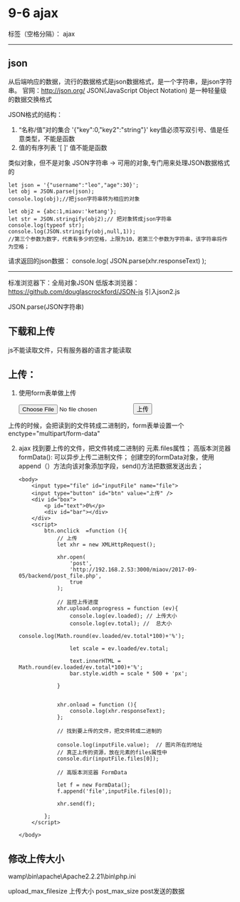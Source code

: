 ﻿# 9-6 ajax

标签（空格分隔）： ajax

---

json
----

从后端响应的数据，流行的数据格式是json数据格式，是一个字符串，是json字符串。
官网：http://json.org/
JSON(JavaScript Object Notation) 是一种轻量级的数据交换格式

JSON格式的结构：

1. “名称/值”对的集合  '{"key":0,"key2":"string"}'
	key值必须写双引号、值是任意类型，不能是函数
2. 值的有序列表    '[ ]'
	值不能是函数

类似对象，但不是对象
JSON字符串 -> 可用的对象,专门用来处理JSON数据格式的

    let json = '{"username":"leo","age":30}';
	let obj = JSON.parse(json);
	console.log(obj);//把json字符串转为相应的对象

	let obj2 = {abc:1,miaov:'ketang'};
	let str = JSON.stringify(obj2);// 把对象转成json字符串
	console.log(typeof str);
    console.log(JSON.stringify(obj,null,1));
    //第三个参数为数字，代表有多少的空格，上限为10，若第三个参数为字符串，该字符串将作为空格；
 
    
请求返回的json数据：
console.log( JSON.parse(xhr.responseText) );
    
---------------------------
标准浏览器下：全局对象JSON 
低版本浏览器：https://github.com/douglascrockford/JSON-js  引入json2.js

JSON.parse(JSON字符串)

下载和上传
---------------------
js不能读取文件，只有服务器的语言才能读取


上传：
---

 1. 使用form表单做上传

    <form 
		action="http://localhost:8088/backend/post_file.php"
		method="post"
		enctype="multipart/form-data"
	>
		<input type="file" name="file">
		<input type="submit" value="上传" />
	</form>
上传的时候，会把读到的文件转成二进制的，form表单设置一个enctype="multipart/form-data"

 2. ajax
 找到要上传的文件，把文件转成二进制的
元素.files属性；
高版本浏览器formData():
可以异步上传二进制文件；
创建空的formData对象，使用append（）方法向该对象添加字段，send()方法把数据发送出去；

    	<body>
    		<input type="file" id="inputFile" name="file">
    		<input type="button" id="btn" value="上传" />
    		<div id="box">
    			<p id="text">0%</p>
    			<div id="bar"></div>
    		</div>
    		<script>
    			btn.onclick  =function (){
    				// 上传
    				let xhr = new XMLHttpRequest();
    
    				xhr.open(
    					'post',
    					'http://192.168.2.53:3000/miaov/2017-09-05/backend/post_file.php',
    					true
    				);
    
    				// 监控上传进度
    				xhr.upload.onprogress = function (ev){
    					console.log(ev.loaded); // 上传大小	
    					console.log(ev.total); //  总大小	
    					console.log(Math.round(ev.loaded/ev.total*100)+'%');
    
    					let scale = ev.loaded/ev.total;
    
    					text.innerHTML = Math.round(ev.loaded/ev.total*100)+'%';
    					bar.style.width = scale * 500 + 'px';
    
    				}
    
    
    				xhr.onload = function (){
    					console.log(xhr.responseText);	
    				};
    
    				// 找到要上传的文件，把文件转成二进制的
    
    				console.log(inputFile.value);  // 图片所在的地址
    				// 真正上传的资源，放在元素的files属性中
    				console.dir(inputFile.files[0]);
    
    				// 高版本浏览器 FormData
    
    				let f = new FormData();
    				f.append('file',inputFile.files[0]);
    
    				xhr.send(f);
    
    			};
    		</script>
    		
    	</body>
    </html>

修改上传大小
---------------------
wamp\bin\apache\Apache2.2.21\bin\php.ini

upload_max_filesize 			上传大小
post_max_size 					post发送的数据







